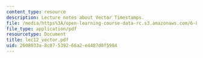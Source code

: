 ```yaml
---
content_type: resource
description: Lecture notes about Vector Timestamps.
file: /media/https%3A/open-learning-course-data-rc.s3.amazonaws.com/6-824-distributed-computer-systems-engineering-spring-2006/2608033a8c07539266a2e4487d0f5984_lec12_vector.pdf
file_type: application/pdf
resourcetype: Document
title: lec12_vector.pdf
uid: 2608033a-8c07-5392-66a2-e4487d0f5984
---
```

